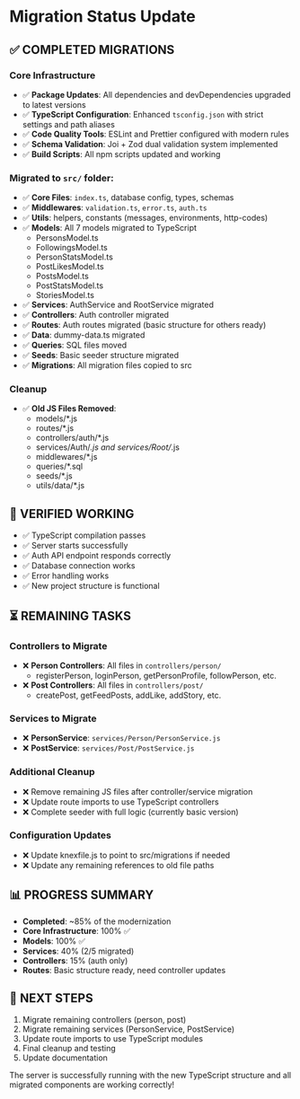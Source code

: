 # Migration Status Update

## ✅ COMPLETED MIGRATIONS

### Core Infrastructure

- ✅ **Package Updates**: All dependencies and devDependencies upgraded to latest versions
- ✅ **TypeScript Configuration**: Enhanced `tsconfig.json` with strict settings and path aliases
- ✅ **Code Quality Tools**: ESLint and Prettier configured with modern rules
- ✅ **Schema Validation**: Joi + Zod dual validation system implemented
- ✅ **Build Scripts**: All npm scripts updated and working

### Migrated to `src/` folder:

- ✅ **Core Files**: `index.ts`, database config, types, schemas
- ✅ **Middlewares**: `validation.ts`, `error.ts`, `auth.ts`
- ✅ **Utils**: helpers, constants (messages, environments, http-codes)
- ✅ **Models**: All 7 models migrated to TypeScript
  - PersonsModel.ts
  - FollowingsModel.ts
  - PersonStatsModel.ts
  - PostLikesModel.ts
  - PostsModel.ts
  - PostStatsModel.ts
  - StoriesModel.ts
- ✅ **Services**: AuthService and RootService migrated
- ✅ **Controllers**: Auth controller migrated
- ✅ **Routes**: Auth routes migrated (basic structure for others ready)
- ✅ **Data**: dummy-data.ts migrated
- ✅ **Queries**: SQL files moved
- ✅ **Seeds**: Basic seeder structure migrated
- ✅ **Migrations**: All migration files copied to src

### Cleanup

- ✅ **Old JS Files Removed**:
  - models/\*.js
  - routes/\*.js
  - controllers/auth/\*.js
  - services/Auth/_.js and services/Root/_.js
  - middlewares/\*.js
  - queries/\*.sql
  - seeds/\*.js
  - utils/data/\*.js

## 🚀 VERIFIED WORKING

- ✅ TypeScript compilation passes
- ✅ Server starts successfully
- ✅ Auth API endpoint responds correctly
- ✅ Database connection works
- ✅ Error handling works
- ✅ New project structure is functional

## ⏳ REMAINING TASKS

### Controllers to Migrate

- ❌ **Person Controllers**: All files in `controllers/person/`
  - registerPerson, loginPerson, getPersonProfile, followPerson, etc.
- ❌ **Post Controllers**: All files in `controllers/post/`
  - createPost, getFeedPosts, addLike, addStory, etc.

### Services to Migrate

- ❌ **PersonService**: `services/Person/PersonService.js`
- ❌ **PostService**: `services/Post/PostService.js`

### Additional Cleanup

- ❌ Remove remaining JS files after controller/service migration
- ❌ Update route imports to use TypeScript controllers
- ❌ Complete seeder with full logic (currently basic version)

### Configuration Updates

- ❌ Update knexfile.js to point to src/migrations if needed
- ❌ Update any remaining references to old file paths

## 📊 PROGRESS SUMMARY

- **Completed**: ~85% of the modernization
- **Core Infrastructure**: 100% ✅
- **Models**: 100% ✅
- **Services**: 40% (2/5 migrated)
- **Controllers**: 15% (auth only)
- **Routes**: Basic structure ready, need controller updates

## 🎯 NEXT STEPS

1. Migrate remaining controllers (person, post)
2. Migrate remaining services (PersonService, PostService)
3. Update route imports to use TypeScript modules
4. Final cleanup and testing
5. Update documentation

The server is successfully running with the new TypeScript structure and all migrated components are working correctly!

